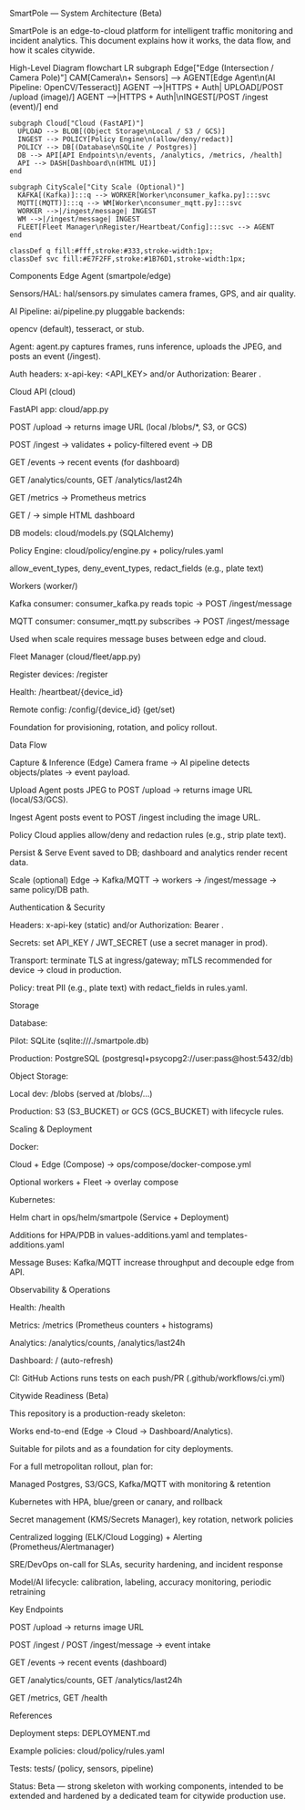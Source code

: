 SmartPole — System Architecture (Beta)

SmartPole is an edge-to-cloud platform for intelligent traffic monitoring and incident analytics.
This document explains how it works, the data flow, and how it scales citywide.

High-Level Diagram
flowchart LR
    subgraph Edge["Edge (Intersection / Camera Pole)"]
      CAM[Camera\n+ Sensors] --> AGENT[Edge Agent\n(AI Pipeline: OpenCV/Tesseract)]
      AGENT -->|HTTPS + Auth| UPLOAD[/POST /upload (image)/]
      AGENT -->|HTTPS + Auth|\nINGEST[/POST /ingest (event)/]
    end

    subgraph Cloud["Cloud (FastAPI)"]
      UPLOAD --> BLOB[(Object Storage\nLocal / S3 / GCS)]
      INGEST --> POLICY[Policy Engine\n(allow/deny/redact)]
      POLICY --> DB[(Database\nSQLite / Postgres)]
      DB --> API[API Endpoints\n/events, /analytics, /metrics, /health]
      API --> DASH[Dashboard\n(HTML UI)]
    end

    subgraph CityScale["City Scale (Optional)"]
      KAFKA[(Kafka)]:::q --> WORKER[Worker\nconsumer_kafka.py]:::svc
      MQTT[(MQTT)]:::q --> WM[Worker\nconsumer_mqtt.py]:::svc
      WORKER -->|/ingest/message| INGEST
      WM -->|/ingest/message| INGEST
      FLEET[Fleet Manager\nRegister/Heartbeat/Config]:::svc --> AGENT
    end

    classDef q fill:#fff,stroke:#333,stroke-width:1px;
    classDef svc fill:#E7F2FF,stroke:#1B76D1,stroke-width:1px;

Components
Edge Agent (smartpole/edge)

Sensors/HAL: hal/sensors.py simulates camera frames, GPS, and air quality.

AI Pipeline: ai/pipeline.py pluggable backends:

opencv (default), tesseract, or stub.

Agent: agent.py captures frames, runs inference, uploads the JPEG, and posts an event (/ingest).

Auth headers: x-api-key: <API_KEY> and/or Authorization: Bearer <JWT>.

Cloud API (cloud)

FastAPI app: cloud/app.py

POST /upload → returns image URL (local /blobs/*, S3, or GCS)

POST /ingest → validates + policy-filtered event → DB

GET /events → recent events (for dashboard)

GET /analytics/counts, GET /analytics/last24h

GET /metrics → Prometheus metrics

GET / → simple HTML dashboard

DB models: cloud/models.py (SQLAlchemy)

Policy Engine: cloud/policy/engine.py + policy/rules.yaml

allow_event_types, deny_event_types, redact_fields (e.g., plate text)

Workers (worker/)

Kafka consumer: consumer_kafka.py reads topic → POST /ingest/message

MQTT consumer: consumer_mqtt.py subscribes → POST /ingest/message

Used when scale requires message buses between edge and cloud.

Fleet Manager (cloud/fleet/app.py)

Register devices: /register

Health: /heartbeat/{device_id}

Remote config: /config/{device_id} (get/set)

Foundation for provisioning, rotation, and policy rollout.

Data Flow

Capture & Inference (Edge)
Camera frame → AI pipeline detects objects/plates → event payload.

Upload
Agent posts JPEG to POST /upload → returns image URL (local/S3/GCS).

Ingest
Agent posts event to POST /ingest including the image URL.

Policy
Cloud applies allow/deny and redaction rules (e.g., strip plate text).

Persist & Serve
Event saved to DB; dashboard and analytics render recent data.

Scale (optional)
Edge → Kafka/MQTT → workers → /ingest/message → same policy/DB path.

Authentication & Security

Headers: x-api-key (static) and/or Authorization: Bearer <JWT>.

Secrets: set API_KEY / JWT_SECRET (use a secret manager in prod).

Transport: terminate TLS at ingress/gateway; mTLS recommended for device → cloud in production.

Policy: treat PII (e.g., plate text) with redact_fields in rules.yaml.

Storage

Database:

Pilot: SQLite (sqlite:///./smartpole.db)

Production: PostgreSQL (postgresql+psycopg2://user:pass@host:5432/db)

Object Storage:

Local dev: /blobs (served at /blobs/...)

Production: S3 (S3_BUCKET) or GCS (GCS_BUCKET) with lifecycle rules.

Scaling & Deployment

Docker:

Cloud + Edge (Compose) → ops/compose/docker-compose.yml

Optional workers + Fleet → overlay compose

Kubernetes:

Helm chart in ops/helm/smartpole (Service + Deployment)

Additions for HPA/PDB in values-additions.yaml and templates-additions.yaml

Message Buses: Kafka/MQTT increase throughput and decouple edge from API.

Observability & Operations

Health: /health

Metrics: /metrics (Prometheus counters + histograms)

Analytics: /analytics/counts, /analytics/last24h

Dashboard: / (auto-refresh)

CI: GitHub Actions runs tests on each push/PR (.github/workflows/ci.yml)

Citywide Readiness (Beta)

This repository is a production-ready skeleton:

Works end-to-end (Edge → Cloud → Dashboard/Analytics).

Suitable for pilots and as a foundation for city deployments.

For a full metropolitan rollout, plan for:

Managed Postgres, S3/GCS, Kafka/MQTT with monitoring & retention

Kubernetes with HPA, blue/green or canary, and rollback

Secret management (KMS/Secrets Manager), key rotation, network policies

Centralized logging (ELK/Cloud Logging) + Alerting (Prometheus/Alertmanager)

SRE/DevOps on-call for SLAs, security hardening, and incident response

Model/AI lifecycle: calibration, labeling, accuracy monitoring, periodic retraining

Key Endpoints

POST /upload → returns image URL

POST /ingest / POST /ingest/message → event intake

GET /events → recent events (dashboard)

GET /analytics/counts, GET /analytics/last24h

GET /metrics, GET /health

References

Deployment steps: DEPLOYMENT.md

Example policies: cloud/policy/rules.yaml

Tests: tests/ (policy, sensors, pipeline)

Status: Beta — strong skeleton with working components, intended to be extended and hardened by a dedicated team for citywide production use.
